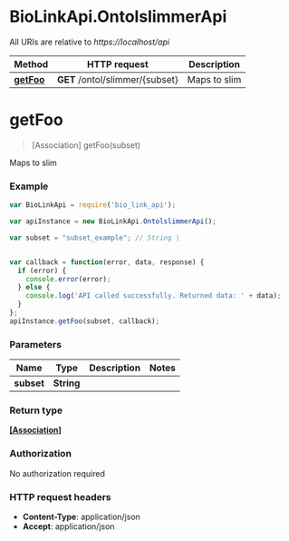 # BioLinkApi.OntolslimmerApi

All URIs are relative to *https://localhost/api*

Method | HTTP request | Description
------------- | ------------- | -------------
[**getFoo**](OntolslimmerApi.md#getFoo) | **GET** /ontol/slimmer/{subset} | Maps to slim


<a name="getFoo"></a>
# **getFoo**
> [Association] getFoo(subset)

Maps to slim

### Example
```javascript
var BioLinkApi = require('bio_link_api');

var apiInstance = new BioLinkApi.OntolslimmerApi();

var subset = "subset_example"; // String | 


var callback = function(error, data, response) {
  if (error) {
    console.error(error);
  } else {
    console.log('API called successfully. Returned data: ' + data);
  }
};
apiInstance.getFoo(subset, callback);
```

### Parameters

Name | Type | Description  | Notes
------------- | ------------- | ------------- | -------------
 **subset** | **String**|  | 

### Return type

[**[Association]**](Association.md)

### Authorization

No authorization required

### HTTP request headers

 - **Content-Type**: application/json
 - **Accept**: application/json

